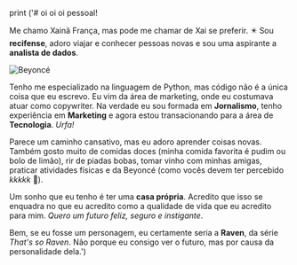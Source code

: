 print ('# oi oi oi pessoal!

Me chamo Xainã França, mas pode me chamar de Xai se preferir. ✴️ Sou **recifense**, adoro viajar e conhecer pessoas novas e sou uma aspirante a **analista de dados**.

![Beyoncé](https://media0.giphy.com/media/v1.Y2lkPTc5MGI3NjExZ3h0bXZlMWh1NTdzOHBybjdvdjlyMTdwNndyNDRjbWE4Nnp6MTA5ZyZlcD12MV9pbnRlcm5hbF9naWZfYnlfaWQmY3Q9Zw/26AHFJtquBxIaX8Va/giphy.webp)

Tenho me especializado na linguagem de Python, mas código não é a única coisa que eu escrevo. Eu vim da área de marketing, onde eu costumava atuar como copywriter. Na verdade eu sou formada em **Jornalismo**, tenho experiência em **Marketing** e agora estou transacionando para a área de **Tecnologia**. *Urfa!* 

Parece um caminho cansativo, mas eu adoro aprender coisas novas. Também gosto muito de comidas doces (minha comida favorita é pudim ou bolo de limão), rir de piadas bobas, tomar vinho com minhas amigas, praticar atividades físicas e da Beyoncé (como vocês devem ter percebido *kkkkk* 🤭).

Um sonho que eu tenho é ter uma **casa própria**. Acredito que isso se enquadra no que eu acredito como a qualidade de vida que eu acredito para mim. *Quero um futuro feliz, seguro e instigante*. 

Bem, se eu fosse um personagem, eu certamente seria a **Raven**, da série *That's so Raven*. Não porque eu consigo ver o futuro, mas por causa da personalidade dela.')